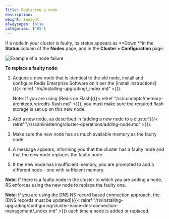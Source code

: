 ```yaml
---
Title: Replacing a node
description:
weight: $weight
alwaysopen: false
categories: ["RS"]
---
```

If a node in your cluster is faulty, its status appears as **Down **in
the **Status** column of the **Nodes** page, and in the **Cluster \>
Configuration** page.

![Example of a node
failure](/images/rs/node-failure.png?width=600&height=152)

**To replace a faulty node**:

1. Acquire a new node that is identical to the old node, install and
    configure Redis Enterprise Software on it per the [install
    instructions]({{< relref "/rs/installing-upgrading/_index.md" >}}).

    Note: If you are using [Redis on
    Flash]({{< relref "/rs/concepts/memory-architecture/redis-flash.md" >}}), you must
    make sure the required flash storage is set up on this new node.

1. Add a new node, as described in [adding a new node to a
    cluster]({{< relref "/rs/administering/cluster-operations/adding-node.md" >}}).
1. Make sure the new node has as much available memory as the faulty
    node.
1. A message appears, informing you that the cluster has a faulty node
    and that the new node replaces the faulty node.
1. If the new node has insufficient memory, you are prompted to add a
    different node - one with sufficient memory.

**Note**: If there is a faulty node in the cluster to which you are
adding a node, RS enforces using the new node to replace the faulty
one.

**Note**: If you are using the DNS NS record based connection approach,
the [DNS records must be updated]({{< relref "/rs/installing-upgrading/configuring/cluster-name-dns-connection-management/_index.md" >}})
each time a node is added or replaced.
